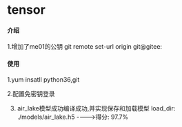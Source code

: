 # tensor

#### 介绍
1.增加了me01的公钥
git remote set-url origin git@gitee:


#### 使用
1.yum insatll python36,git

2.配置免密钥登录


3. air_lake模型成功编译成功,并实现保存和加载模型
   load_dir: ./models/air_lake.h5  ---->得分: 97.7%
